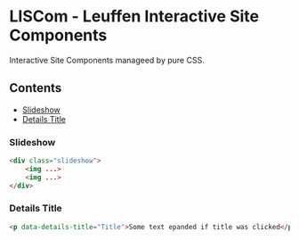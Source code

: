 # LISCom - Leuffen Interactive Site Components

Interactive Site Components manageed by pure CSS.


## Contents

- [Slideshow]()
- [Details Title]()


### Slideshow

```html
<div class="slideshow">
    <img ...>
    <img ...>
</div>
```

### Details Title

```html
<p data-details-title="Title">Some text epanded if title was clicked</p>
```
